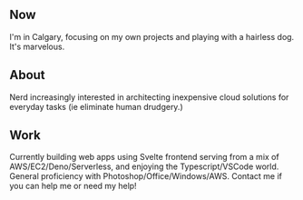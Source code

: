 ## Now

I'm in Calgary, focusing on my own projects and playing with a hairless dog. It's marvelous. 

## About

Nerd increasingly interested in architecting inexpensive cloud solutions for everyday tasks (ie eliminate human drudgery.)  

## Work

Currently building web apps using Svelte frontend serving from a mix of AWS/EC2/Deno/Serverless, and enjoying the Typescript/VSCode world.  
General proficiency with Photoshop/Office/Windows/AWS.
Contact me if you can help me or need my help!

<!--
**6vx/6vx** is a ✨ _special_ ✨ repository because its `README.md` (this file) appears on your GitHub profile.

Here are some ideas to get you started:

- 🔭 I’m currently working on ...
- 🌱 I’m currently learning ...
- 👯 I’m looking to collaborate on ...
- 🤔 I’m looking for help with ...
- 💬 Ask me about ...
- 📫 How to reach me: ...
- 😄 Pronouns: ...
- ⚡ Fun fact: ...
-->
